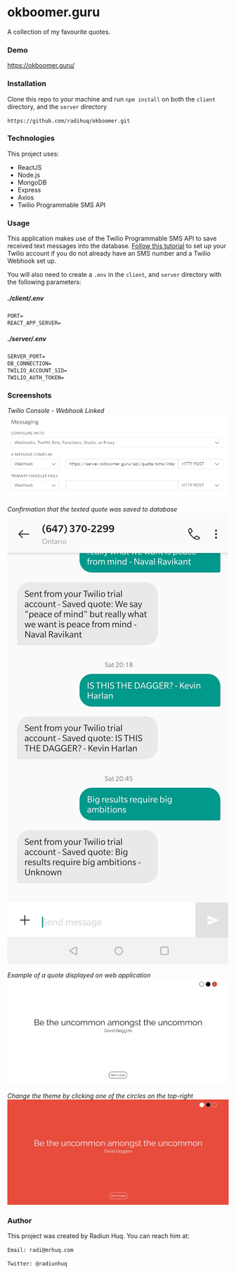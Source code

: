 # okboomer.guru
A collection of my favourite quotes.

### Demo
https://okboomer.guru/


### Installation
Clone this repo to your machine and run `npm install` on both the `client` directory, and the `server` directory

`https://github.com/radihuq/okboomer.git`

### Technologies
This project uses:
* ReactJS
* Node.js
* MongoDB
* Express
* Axios
* Twilio Programmable SMS API

### Usage
This application makes use of the Twilio Programmable SMS API to save received text messages into the database. [Follow this tutorial](https://www.twilio.com/docs/sms/tutorials/how-to-receive-and-reply-node-js) to set up your Twilio account if you do not already have an SMS number and a Twilio Webhook set up.

You will also need to create a `.env` in the `client`, and `server` directory with the following parameters:

##### ./client/.env
    PORT=
    REACT_APP_SERVER=

##### ./server/.env
    SERVER_PORT=
    DB_CONNECTION=
    TWILIO_ACCOUNT_SID=
    TWILIO_AUTH_TOKEN=


### Screenshots

*Twilio Console - Webhook Linked*
![Twilio Console - Webhook Linked](./screenshots/twilio_webhook.png)

*Confirmation that the texted quote was saved to database*
![Confirmation that the texted quote was saved to database](./screenshots/texts.jpg)

*Example of a quote displayed on web application*
![Example of a quote displayed on web application](./screenshots/example_quote.png)

*Change the theme by clicking one of the circles on the top-right*
![Change the theme by clicking one of the circles on the top-right](./screenshots/example_theme.png)

### Author
This project was created by Radiun Huq. You can reach him at:

`Email: radi@mrhuq.com`

`Twitter: @radiunhuq`